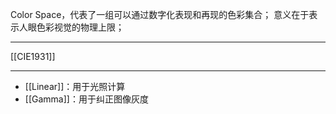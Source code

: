 Color Space，代表了一组可以通过数字化表现和再现的色彩集合；
意义在于表示人眼色彩视觉的物理上限；
***
[[CIE1931]]
***
- [[Linear]]：用于光照计算
- [[Gamma]]：用于纠正图像灰度